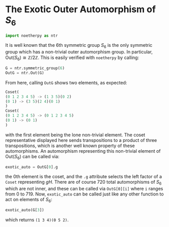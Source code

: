 # The Exotic Outer Automorphism of $S_6$

```python
import noetherpy as ntr
```

It is well known that the 6th symmetric group $S_6$ is the only symmetric group which has a non-trivial outer automorphism group. In particular, $\mathrm{Out}(S_6) \cong \mathbb{Z}/2\mathbb{Z}$. This is easily verified with `noetherpy` by calling:

```python
G = ntr.symmetric_group(6)
OutG = ntr.Out(G)
```

From here, calling `OutG` shows two elements, as expected:

```python
Coset(
(0 1 2 3 4 5) -> (1 3 5)(0 2)
(0 1) -> (3 5)(2 4)(0 1)
)
Coset(
(0 1 2 3 4 5) -> (0 1 2 3 4 5)
(0 1) -> (0 1)
)
```
with the first element being the lone non-trivial element. The coset representative displayed here sends transpositions to a product of three transpositions, which is another well known property of these automorphisms. An automorphism representing this non-trivial element of $\mathrm{Out}(S_6)$ can be called via:
```python
exotic_auto = OutG[0].g
```
the 0th element is the coset, and the `.g` attribute selects the left factor of a `Coset` representing $gH$. There are of course 720 total automorphisms of $S_6$ which are not inner, and these can be called via `OutG[0][i]` where `i` ranges from 0 to 719. Now, `exotic_auto` can be called just like any other function to act on elements of $S_6$:
```python
exotic_auto(G[3])
```
which returns `(1 3 4)(0 5 2)`.